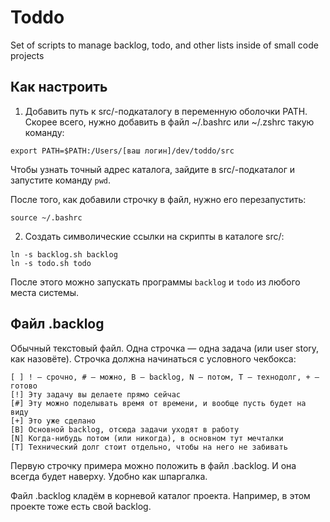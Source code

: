 # Toddo
Set of scripts to manage backlog, todo, and other lists inside of small code projects

## Как настроить
1. Добавить путь к src/-подкаталогу в переменную оболочки PATH.
   Скорее всего, нужно добавить в файл ~/.bashrc или ~/.zshrc такую команду:
```
export PATH=$PATH:/Users/[ваш логин]/dev/toddo/src
```
Чтобы узнать точный адрес каталога, зайдите в src/-подкаталог и запустите команду ```pwd```.

После того, как добавили строчку в файл, нужно его перезапустить:
```
source ~/.bashrc
```

2. Создать символические ссылки на скрипты в каталоге src/:
```
ln -s backlog.sh backlog
ln -s todo.sh todo
```

После этого можно запускать программы ```backlog``` и ```todo``` из любого места системы.

## Файл .backlog
Обычный текстовый файл. Одна строчка — одна задача (или user story, как назовёте). Строчка должна начинаться с условного чекбокса:
```
[ ] ! — срочно, # — можно, B — backlog, N — потом, Т — технодолг, + — готово
[!] Эту задачу вы делаете прямо сейчас
[#] Эту можно поделывать время от времени, и вообще пусть будет на виду
[+] Это уже сделано
[B] Основной backlog, отсюда задачи уходят в работу
[N] Когда-нибудь потом (или никогда), в основном тут мечталки
[T] Технический долг стоит отдельно, чтобы на него не забивать
```
Первую строчку примера можно положить в файл .backlog. И она всегда будет наверху. Удобно как шпаргалка.

Файл .backlog кладём в корневой каталог проекта. Например, в этом проекте тоже есть свой backlog.
